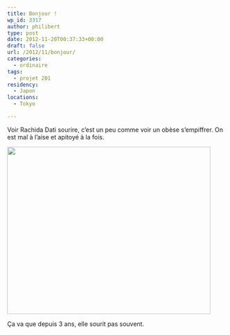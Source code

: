 ```yaml
---
title: Bonjour !
wp_id: 3317
author: philibert
type: post
date: 2012-11-20T00:37:33+00:00
draft: false
url: /2012/11/bonjour/
categories:
  - ordinaire
tags:
  - projet 201
residency:
  - Japon
locations:
  - Tokyo

---
```

Voir Rachida Dati sourire, c&rsquo;est un peu comme voir un obèse s&#8217;empiffrer. On est mal à l&rsquo;aise et apitoyé à la fois.

<div id="attachment_3321" class="wp-caption alignnone" style="max-width: 469px">
  <a href="/uploads/2012/11/cope-dati.png"><img src="/uploads/2012/11/cope-dati.png" alt="" title="cope-dati" width="469" height="386" class="size-full wp-image-3321" srcset="/uploads/2012/11/cope-dati.png 469w, /uploads/2012/11/cope-dati-300x246.png 300w, /uploads/2012/11/cope-dati-263x216.png 263w" sizes="(max-width: 469px) 100vw, 469px" /></a>
  
  <p class="wp-caption-text">
    Ça va que depuis 3 ans, elle sourit pas souvent.
  </p>
</div>